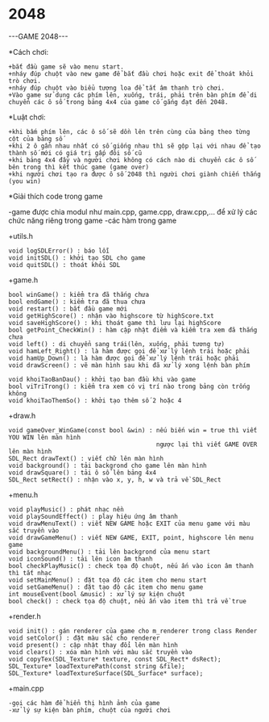 # 2048

---GAME 2048---

*Cách chơi:

    +bắt đầu game sẽ vào menu start.
    +nháy đúp chuột vào new game để bắt đầu chơi hoặc exit để thoát khỏi trò chơi.
    +nháy đúp chuột vào biểu tượng loa để tắt âm thanh trò chơi.
    +Vào game sử dụng các phím lên, xuống, trái, phải trên bàn phím để di chuyển các ô số trong bảng 4x4 của game cố gắng đạt đến 2048.

*Luật chơi:

    +khi bấm phím lên, các ô số sẽ dồn lên trên cùng của bảng theo từng cột của bảng số
    +khi 2 ô gần nhau nhất có số giống nhau thì sẽ gộp lại với nhau để tạo thành số mới có giá trị gấp đôi số cũ
    +khi bảng 4x4 đầy và người chơi không có cách nào di chuyển các ô số bên trong thì kết thúc game (game over)
    +khi người chơi tạo ra được ô số 2048 thì người chơi giành chiến thắng (you win)

*Giải thích code trong game

-game được chia modul như main.cpp, game.cpp, draw.cpp,... để xử lý các chức năng riêng trong game
-các hàm trong game

 +utils.h

    void logSDLError() : báo lỗi
    void initSDL() : khởi tạo SDL cho game
    void quitSDL() : thoát khỏi SDL
 +game.h
 
    bool winGame() : kiểm tra đã thắng chưa
    bool endGame() : kiểm tra đã thua chưa
    void restart() : bắt đầu game mới
    void getHighScore() : nhận vào highscore từ highScore.txt
    void saveHighScore() : khi thoát game thì lưu lại highScore
    bool getPoint_CheckWin() : hàm cập nhật điểm và kiểm tra xem đã thắng chưa
    void left() : di chuyển sang trái(lên, xuống, phải tương tự)
    void hamLeft_Right() : là hàm được gọi để xử lý lệnh trái hoặc phải
    void hamUp_Down() : là hàm được gọi để xử lý lệnh trái hoặc phải
    void drawScreen() : vẽ màn hình sau khi đã xử lý xong lệnh bàn phím
    
    void khoiTaoBanDau() : khởi tạo ban đầu khi vào game
    bool viTriTrong() : kiểm tra xem có vị trí nào trong bảng còn trống không
    void khoiTaoThemSo() : khởi tạo thêm số 2 hoặc 4
  +draw.h

    void gameOver_WinGame(const bool &win) : nếu biến win = true thì viết YOU WIN lên màn hình
                                             ngược lại thì viết GAME OVER lên màn hình
    SDL_Rect drawText() : viết chữ lên màn hình 
    void background() : tải backgrond cho game lên màn hình
    void drawSquare() : tải ô số lên bảng 4x4
    SDL_Rect setRect() : nhận vào x, y, h, w và trả về SDL_Rect
   +menu.h
   
    void playMusic() : phát nhạc nền
    void playSoundEffect() : play hiệu ứng âm thanh
    void drawMenuText() : viết NEW GAME hoặc EXIT của menu game với màu sắc truyền vào
    void drawGameMenu() : viết NEW GAME, EXIT, point, highscore lên menu game
    void backgroundMenu() : tải lên backgrond của menu start
    void iconSound() : tải lên icon âm thanh
    bool checkPlayMusic() : check tọa độ chuột, nếu ấn vào icon âm thanh thì tắt nhạc
    void setMainMenu() : đặt tọa độ các item cho menu start
    void setGameMenu() : đặt tạo độ các item cho menu game
    int mouseEvent(bool &music) : xử lý sự kiện chuột
    bool check() : check tọa độ chuột, nếu ấn vào item thì trả về true
    
   +render.h
   
    void init() : gán renderer của game cho m_renderer trong class Render
    void setColor() : đặt màu sắc cho renderer
    void present() : cập nhật thay đổi lên màn hình
    void clears() : xóa màn hình với màu sắc truyền vào
    void copyTex(SDL_Texture* texture, const SDL_Rect* dsRect);
    SDL_Texture* loadTexturePath(const string &file);
    SDL_Texture* loadTextureSurface(SDL_Surface* surface);
   +main.cpp
   
    -gọi các hàm để hiển thị hình ảnh của game
    -xử lý sự kiện bàn phím, chuột của người chơi
   
